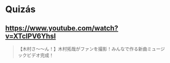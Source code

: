 # Quizás

## https://www.youtube.com/watch?v=XTclPV6YhsI

> 【木村さ〜〜ん！】木村拓哉がファンを撮影！みんなで作る新曲ミュージックビデオ完成！ 
